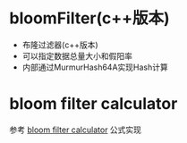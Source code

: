 # bloomFilter(c++版本)
- 布隆过滤器(c++版本)
- 可以指定数据总量大小和假阳率
- 内部通过MurmurHash64A实现Hash计算

# bloom filter calculator
参考 [bloom filter calculator](https://hur.st/bloomfilter/) 公式实现